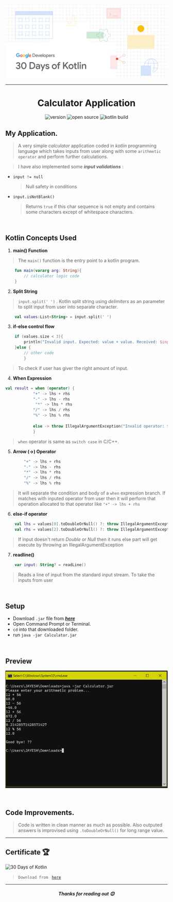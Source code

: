 ![Kotlin](assets/kotlin.png "30 Days of Kotlin")

---

<div align="center">
<h1><b>Calculator Application</b></h1>
</div>

<div align="center">

![version](https://img.shields.io/badge/jdk-14.0.1-orange)
![open source](https://img.shields.io/badge/open-source-blue)
![kotlin build](https://img.shields.io/badge/kotlin-build-purple)

</div>

## **My Application.**

> A very simple _calculator_ application coded in _kotlin_ programming language which takes inputs from user along with some ```arithmetic operator``` and perform further calculations.

> I have also implemented some _**input validations**_ :

*   ``` input != null ```

    > Null safety in conditions


*   ``` input.isNotBlank() ```

    > Returns ```true``` if this char sequence is not empty and contains some characters except of whitespace characters.
    
<br>

## **Kotlin Concepts Used**

1. **main() Function**

> The ```main()``` function is the entry point to a kotlin program.

```kotlin
    fun main(vararg arg: String){
        // calculator logic code
    }
```

2. **Split String**

> ```input.split(' ')``` 
>. Kotlin split string using _delimiters_ as an parameter to split input from user into separate character.

```kotlin
    val values:List<String> = input.split(' ')
```

3. **if-else control flow**

```kotlin
    if (values.size < 3){
        println("Invalid input. Expected: value + value. Received: $input")
    }else {
        // other code
        }
```

> To check if user has giver the right amount of input.

4. **When Expression**

```kotlin
val result = when (operator) {
            "+" -> lhs + rhs
            "-" -> lhs - rhs
             "*" -> lhs * rhs
            "/" -> lhs / rhs
            "%" -> lhs % rhs

            else -> throw IllegalArgumentException("Invalid operator: $operator")
            }
```

> ```when``` operator is same as ```switch case``` in C/C++.

5. **Arrow (->) Operator**

```kotlin
        "+" -> lhs + rhs
        "-" -> lhs - rhs
        "*" -> lhs * rhs
        "/" -> lhs / rhs
        "%" -> lhs % rhs
```

> It will separate the condition and body of a ```when``` expression branch.
> If matches with inputed operator from user then it will perform that operation allocated to that operator like ```"+" -> lhs + rhs```

6. **else-if operator**

```kotlin
    val lhs = values[0].toDoubleOrNull() ?: throw IllegalArgumentException("Invalid input: ${values[0]}")
    val rhs = values[2].toDoubleOrNull() ?: throw IllegalArgumentException("Invalid input: ${values[1]}")
```

> If input doesn't return _Double_ or _Null_ then it runs else part will get execute by throwing an IllegalArgumentException

7. **readline()**

```kotlin
    var input: String? = readLine()
```

> Reads a line of input from the standard input stream. To take the inputs from user

<br>

## **Setup**

*  Download ```.jar``` file from [**_here_**](https://www.dropbox.com/s/2x3uekzihk15eft/Calculator.jar?dl=0) 
*  Open Command Prompt or Terminal.
*  ```cd``` into that downloaded folder.
*  run ```java -jar Calculator.jar```

<br>

## **Preview**

![preview](./assets/preview.png "Cmd preview")

<br>

## **Code Improvements.**

> Code is written in clean manner as much as possible.
> Also outputed answers is improvised using ```.toDoubleOrNull()``` for long range value.

---

## **Certificate** 🏆

![30 Days of Kotlin](https://res.cloudinary.com/techlead/image/upload/v1593701246/Certificates/e0vppwj2dijguddjty0s.jpg "Certificate of Participation")

> `Download from ` [`here`](assets/certificate.pdf)

---

<div align="center">
<h5><b>Thanks for reading out 😊</b></h5>
</div>